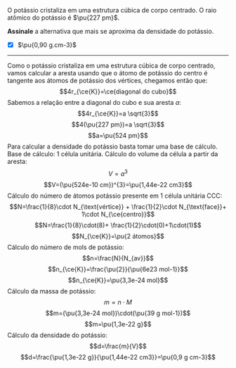 O potássio cristaliza em uma estrutura cúbica de corpo centrado. O raio atômico do potássio é $\pu{227 pm}$.

**Assinale** a alternativa que mais se aproxima da densidade do potássio.

- [x] $\pu{0,90 g.cm-3}$


---

Como o potássio cristaliza em uma estrutura cúbica de corpo centrado, vamos calcular a aresta usando que o átomo de potássio do centro é tangente aos átomos de potássio dos vértices, chegamos então que:
$$4r_{\ce{K}}=\ce{diagonal do cubo}$$
Sabemos a relação entre a diagonal do cubo e sua aresta $a$:
$$4r_{\ce{K}}=a \sqrt{3}$$
$$4(\pu{227 pm})=a \sqrt{3}$$
$$a=\pu{524 pm}$$
Para calcular a densidade do potássio basta tomar uma base de cálculo.
Base de cálculo: 1 célula unitária.
Cálculo do volume da célula a partir da aresta:
$$V=a^{3}$$
$$V=(\pu{524e-10 cm})^{3}=\pu{1,44e-22 cm3}$$
Cálculo do número de átomos potássio presente em 1 célula unitária CCC:
$$N=\frac{1}{8}\cdot N_{\text{vértice}} + \frac{1}{2}\cdot N_{\text{face}}+ 1\cdot N_{\ce{centro}}$$
$$N=\frac{1}{8}\cdot(8)+ \frac{1}{2}\cdot(0)+1\cdot(1)$$
$$N_{\ce{K}}=\pu{2 átomos}$$
Cálculo do número de mols de potássio:
$$n=\frac{N}{N_{av}}$$
$$n_{\ce{K}}=\frac{\pu{2}}{\pu{6e23 mol-1}}$$
$$n_{\ce{K}}=\pu{3,3e-24 mol}$$
Cálculo da massa de potássio:
$$m=n \cdot M$$
$$m=(\pu{3,3e-24 mol})\cdot(\pu{39 g mol-1})$$
$$m=\pu{1,3e-22 g}$$
Cálculo da densidade do potássio:
$$d=\frac{m}{V}$$
$$d=\frac{\pu{1,3e-22 g}}{\pu{1,44e-22 cm3}}=\pu{0,9 g cm-3}$$
